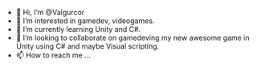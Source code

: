 - 👋 Hi, I’m @Valgurcor
- 👀 I’m interested in gamedev, videogames.
- 🌱 I’m currently learning Unity and C#.
- 💞️ I’m looking to collaborate on gamedeving my new awesome game in Unity using C# and maybe Visual scripting.
- 📫 How to reach me ...

<!---
Valgurcor/Valgurcor is a ✨ special ✨ repository because its `README.md` (this file) appears on your GitHub profile.
You can click the Preview link to take a look at your changes.
--->
